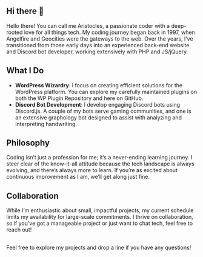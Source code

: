 ## Hi there 👋

Hello there! You can call me Aristocles, a passionate coder with a deep-rooted love for all things tech. My coding journey began back in 1997, when Angelfire and Geocities were the gateways to the web. Over the years, I’ve transitioned from those early days into an experienced back-end website and Discord bot developer, working extensively with PHP and JS/jQuery.

## What I Do

- **WordPress Wizardry**: I focus on creating efficient solutions for the WordPress platform. You can explore my carefully maintained plugins on both the WP Plugin Repository and here on GitHub.
- **Discord Bot Development**: I develop engaging Discord bots using Discord.js. A couple of my bots serve gaming communities, and one is an extensive graphology bot designed to assist with analyzing and interpreting handwriting.

## Philosophy

Coding isn’t just a profession for me; it’s a never-ending learning journey. I steer clear of the know-it-all attitude because the tech landscape is always evolving, and there’s always more to learn. If you’re as excited about continuous improvement as I am, we’ll get along just fine.

## Collaboration

While I’m enthusiastic about small, impactful projects, my current schedule limits my availability for large-scale commitments. I thrive on collaboration, so if you’ve got a manageable project or just want to chat tech, feel free to reach out!

##
Feel free to explore my projects and drop a line if you have any questions!
